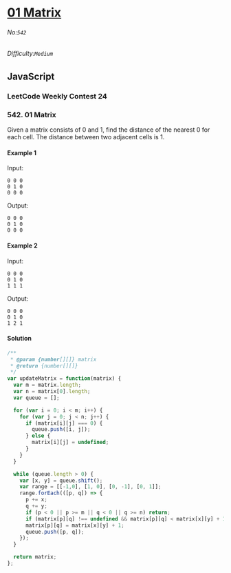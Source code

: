 # [01 Matrix](https://leetcode.com/problems/01-matrix/#/description)
###### No:`542`
###### Difficulty:`Medium`
## JavaScript

### LeetCode Weekly Contest 24
### 542. 01 Matrix
Given a matrix consists of 0 and 1, find the distance of the nearest 0 for each cell.
The distance between two adjacent cells is 1.
#### Example 1
Input:
```
0 0 0
0 1 0
0 0 0
```
Output:
```
0 0 0
0 1 0
0 0 0
```
#### Example 2
Input:
```
0 0 0
0 1 0
1 1 1
```
Output:
```
0 0 0
0 1 0
1 2 1
```

#### Solution
```js
/**
 * @param {number[][]} matrix
 * @return {number[][]}
 */
var updateMatrix = function(matrix) {
  var m = matrix.length;
  var n = matrix[0].length;
  var queue = [];

  for (var i = 0; i < m; i++) {
    for (var j = 0; j < n; j++) {
      if (matrix[i][j] === 0) {
        queue.push([i, j]);
      } else {
        matrix[i][j] = undefined;
      }
    }
  }

  while (queue.length > 0) {
    var [x, y] = queue.shift();
    var range = [[-1,0], [1, 0], [0, -1], [0, 1]];
    range.forEach(([p, q]) => {
      p += x;
      q += y;
      if (p < 0 || p >= m || q < 0 || q >= n) return;
      if (matrix[p][q] !== undefined && matrix[p][q] < matrix[x][y] + 1) return;
      matrix[p][q] = matrix[x][y] + 1;
      queue.push([p, q]);
    });
  }

  return matrix;
};
```
